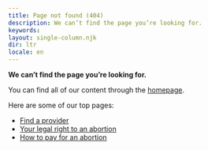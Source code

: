 ```yaml
---
title: Page not found (404)
description: We can’t find the page you’re looking for.
keywords:
layout: single-column.njk
dir: ltr
locale: en
---
```

**We can’t find the page you’re looking for.**

You can find all of our content through the [homepage](/).

Here are some of our top pages:

- [Find a provider](/find-a-provider)
- [Your legal right to an abortion](/your-rights/your-privacy/)
- [How to pay for an abortion](/getting-an-abortion/how-to-pay-for-an-abortion/)
